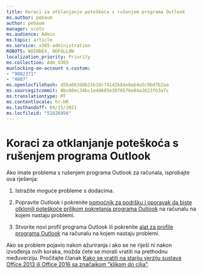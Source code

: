 ```yaml
---
title: Koraci za otklanjanje poteškoća s rušenjem programa Outlook
ms.author: pebaum
author: pebaum
manager: scotv
ms.audience: Admin
ms.topic: article
ms.service: o365-administration
ROBOTS: NOINDEX, NOFOLLOW
localization_priority: Priority
ms.collection: Adm_O365
munlocking-an-account s.custom:
- "9002371"
- "4607"
ms.openlocfilehash: d5ba863ddb15b18c74142b84e0ab4a5c9bd7b2aa
ms.sourcegitcommit: 8bc60ec34bc1e40685e3976576e04a2623f63a7c
ms.translationtype: MT
ms.contentlocale: hr-HR
ms.lasthandoff: 04/15/2021
ms.locfileid: "51826956"
---
```

# <a name="outlook-crash-troubleshooting-steps"></a>Koraci za otklanjanje poteškoća s rušenjem programa Outlook

Ako imate problema s rušenjem programa Outlook za računala, isprobajte ova rješenja:

1. Istražite moguće probleme s dodacima.

2. Popravite Outlook i pokrenite [pomoćnik za podršku i oporavak da biste otklonili poteškoće prilikom pokretanja programa Outlook](https://aka.ms/SaRA-OutlookWontStart) na računalu na kojem nastaju problemi.

3. Stvorite novi profil programa Outlook ili pokrenite [alat za profile programa Outlook](https://aka.ms/SaRA-OutlookSetupProfile) na računalu na kojem nastaju problemi.

Ako se problem pojavio nakon ažuriranja i ako se ne riješi ni nakon izvođenja ovih koraka, možda ćete se morati vratiti na prethodnu međuverziju. Pročitajte članak [Kako se vratiti na stariju verziju sustava Office 2013 ili Office 2016 sa značajkom "klikom do cilja"](https://support.microsoft.com/help/2770432).
